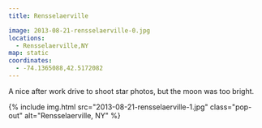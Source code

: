 ```yaml
---
title: Rensselaerville

image: 2013-08-21-rensselaerville-0.jpg
locations:
  - Rensselaerville,NY
map: static
coordinates:
  - -74.1365088,42.5172082
---
```


A nice after work drive to shoot star photos, but the moon was too bright.

<div class="photos">

{% include img.html src="2013-08-21-rensselaerville-1.jpg" class="pop-out" alt="Rensselaerville, NY" %}

</div>
